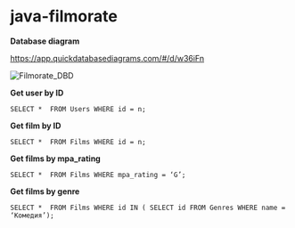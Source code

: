 # java-filmorate

__Database diagram__

https://app.quickdatabasediagrams.com/#/d/w36iFn

![Filmorate_DBD](https://user-images.githubusercontent.com/53216025/177046855-0c0958f9-1af7-4de0-b25a-e89c93ce6714.png)

__Get user by ID__

`SELECT * 
FROM Users
WHERE id = n;`

__Get film by ID__

`SELECT * 
FROM Films
WHERE id = n;`

__Get films by mpa_rating__

`SELECT * 
FROM Films
WHERE mpa_rating = ‘G’;`

__Get films by genre__

`SELECT * 
FROM Films
WHERE id IN (
SELECT id FROM Genres
WHERE name = ‘Комедия’);`
